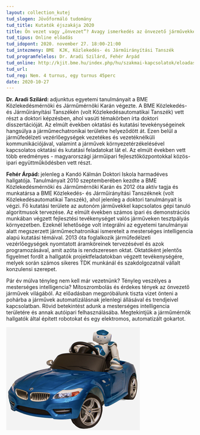 ```yaml
---
layout: collection_kutej
tud_slogen: Jövőformáló tudomány
tud_title: Kutatók éjszakája 2020
title: Ön vezet vagy „önvezet”? Avagy ismerkedés az önvezető járművekkel.
tud_tipus: Online előadás 
tud_idopont: 2020. november 27. 18:00-21:00
tud_intezmeny: BME  KJK, Közlekedés- és Járműirányítási Tanszék
tud_programfelelos: Dr. Aradi Szilárd, Fehér Árpád
tud_online: http://kjit.bme.hu/index.php/hu/szakmai-kapcsolatok/eloadasok/kutatok-ejszakaja-2020
tud_url:
tud_reg: Nem. 4 turnus, egy turnus 45perc
date: 2020-10-27
---
```

<b>Dr. Aradi Szilárd: </b> adjunktus egyetemi tanulmányait a BME Közlekedésmérnöki és Járműmérnöki Karán végezte. A BME Közlekedés- és Járműirányítási Tanszékén (volt Közlekedésautomatikai Tanszék) vett részt a doktori képzésben, ahol vasúti témakörben írta doktori disszertációját. Az elmúlt években oktatási és kutatási tevekénységeinek hangsúlya a járműmechatronikai területre helyeződött át. Ezen belül a járműfedélzeti vezérlőegységek vezetékes és vezetéknélküli kommunikációjával, valamint a járművek környezetérzékelésével kapcsolatos oktatási és kutatási feladatokat lát el. Az elmúlt években vett több eredményes - magyarországi járműipari fejlesztőközpontokkal közös- ipari együttműködésben vett részt.



<b>Fehér Árpád: </b> jelenleg a Kandó Kálmán Doktori Iskola harmadéves hallgatója. Tanulmányait 2010 szeptemberében kezdte a BME Közlekedésmérnöki és Járműmérnöki Karán és 2012 óta aktív tagja és munkatársa a BME Közlekedés- és Járműirányítási Tanszéknek (volt Közlekedésautomatikai Tanszék), ahol jelenleg a doktori tanulmányait is végzi. Fő kutatási területe az autonóm járművekkel kapcsolatos gépi tanuló algoritmusok tervezése. Az elmúlt években számos ipari és demonstrációs munkában végzett fejlesztési tevékenységet valós járműveken tesztpályás környezetben. Ezeknél lehetősége volt integrálni az egyetemi tanulmányai alatt megszerzett járműmechatronikai ismereteit a mesterséges intelligencia alapú kutatási témáival. 2013 óta foglalkozik járműfedélzeti vezérlőegységek nyomtatott áramköreinek tervezésével és azok programozásával, amit azóta is rendszeresen oktat. Oktatóként jelentős figyelmet fordít a hallgatók projektfeladatokban végzett tevékenységére, melyek során számos sikeres TDK munkánál és szakdolgozatnál vállalt konzulensi szerepet.


Pár év múlva tényleg nem kell már vezetnünk? Tényleg veszélyes a mesterséges intelligencia? Mítoszrombolás és érdekes tények az önvezető járművek világából. Az előadásban megpróbálunk tiszta vizet önteni a pohárba a járművek automatizálásnak jelenlegi állásával és trendjeivel kapcsolatban. Rövid betekintést adunk a mesterséges intelligencia területére és annak autóipari felhasználásába. Megtekintjük a járműmérnök hallgatók által épített robotokat és egy elektromos, automatizált gokartot.


<img src="onvezet.png" max-width="500" class="center"> 

